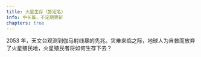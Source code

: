 ```yaml
---
title: 火星生存（暂定名）
info: 中长篇，不定期更新
chapters: true
---
```


2053 年，天文台观测到伽马射线暴的先兆。灾难来临之际，地球人为自救而放弃了火星殖民地，火星殖民者将如何生存下去？

<!-- more -->
